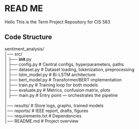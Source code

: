 # READ ME
Hello This is the Term Project Repository for CIS 583

## Code Structure  
sentiment_analysis/  
│── src/  
│   ├── __init__.py  
│   ├── config.py                 # Central configs, hyperparameters, paths  
│   ├── dataset.py                # Dataset loading, tokenization, preprocessing  
│   ├── lstm_model.py             # Bi-LSTM architecture  
│   ├── bert_model.py            # Transformer/BERT implementation  
│   ├── train.py                 # Training loop for both models  
│   ├── evaluate.py              # Metrics, confusion matrix, plots  
│   ├── main.py                      # Entry point — orchestrates the pipeline  
│   
│── results/                     # Store logs, graphs, trained models  
│── reports/                     # IEEE report, drafts, figures  
│── requirements.txt             # Dependencies  
│── README.md                    # Project overview  
